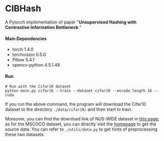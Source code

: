 # CIBHash

A Pytorch implementation of paper "**Unsupervised Hashing with Contrastive Information Bottleneck** "

#### Main Dependencies

- torch 1.4.0
- torchvision 0.5.0
- Pillow 5.4.1
- opencv-python 4.5.1.48



#### Run

```shell
# Run with the Cifar10 dataset
python main.py cifar16 --train --dataset cifar10 --encode_length 16 --cuda
```

If you run the above command, the program will download the Cifar10 dataset to the directory `./data/cifar10/` and then start to train. 

Moreover, you can find the download link of  NUS-WIDE dataset in [this page](https://github.com/jiangqy/ADSH-AAAI2018/tree/master/ADSH_matlab); as for the MSCOCO dataset, you can directly visit the [homepage](https://cocodataset.org/#download) to get the source data.  You can refer to `./utils/data.py` to get hints of preprocessing these two datasets.

